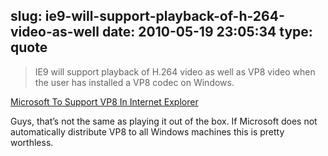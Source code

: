 slug: ie9-will-support-playback-of-h-264-video-as-well
date: 2010-05-19 23:05:34
type: quote
---

> IE9 will support playback of H.264 video as well as VP8 video when the user has installed a VP8 codec on Windows.

[Microsoft To Support VP8 In Internet Explorer](http://thenextweb.com/microsoft/2010/05/19/microsoft-to-support-vp8-in-internet-explorer/?utm_source=feedburner&utm_medium=feed&utm_campaign=Feed%3A+TheNextWeb+%28The+Next+Web%29)

 Guys, that’s not the same as playing it out of the box. If Microsoft does not automatically distribute VP8 to all Windows machines this is pretty worthless.

